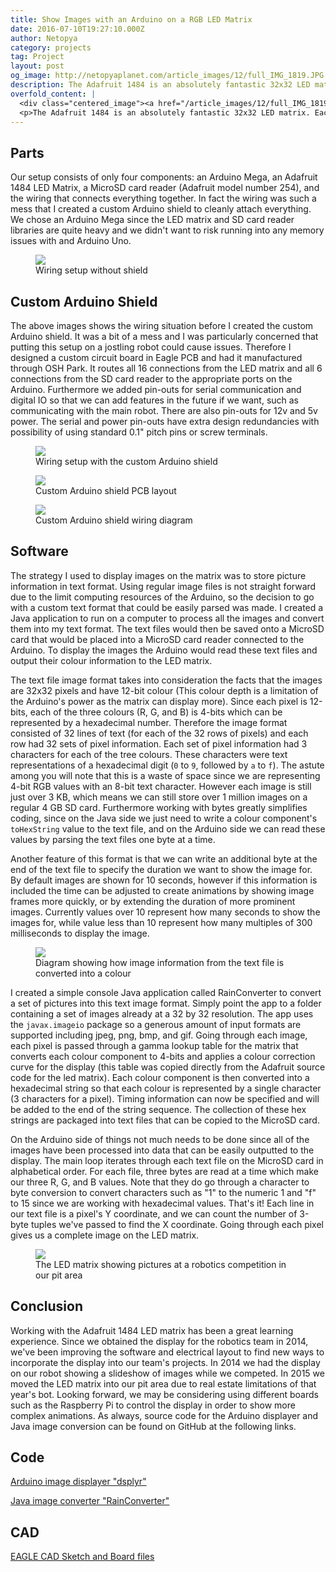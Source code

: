 ```yaml
---
title: Show Images with an Arduino on a RGB LED Matrix
date: 2016-07-10T19:27:10.000Z
author: Netopya
category: projects
tag: Project
layout: post
og_image: http://netopyaplanet.com/article_images/12/full_IMG_1819.JPG
description: The Adafruit 1484 is an absolutely fantastic 32x32 LED matrix. Each one of the 1024 LEDs is an individually controllable RGB LED that allow us to display beautiful pixel art. First Robotics Competition team number 296, The Northern Knights, obtained this display to spruce up our robots. As a mentor on this team, I worked with students in order to develop a system with an Arduino to read images off a MicroSD card and display them on the LED matrix. Join us to learn the system inside out.
overfold_content: |
  <div class="centered_image"><a href="/article_images/12/full_IMG_1819.jpg"><img src="/article_images/12/lrg_IMG_1819.jpg" class="img-thumbnail"/></a></div>
  <p>The Adafruit 1484 is an absolutely fantastic 32x32 LED matrix. Each one of the 1024 LEDs is an individually controllable RGB LED that allow us to display beautiful pixel art. First Robotics Competition team number 296, The Northern Knights, obtained this display to spruce up our robots. As a mentor on this team, I worked with students in order to develop a system with an Arduino to read images off a MicroSD card and display them on the LED matrix. Join us to learn the system inside out.</p>
---
```


<h2>Parts</h2>
<p>Our setup consists of only four components: an Arduino Mega, an Adafruit 1484 LED Matrix, a MicroSD card reader (Adafruit model number 254), and the wiring that connects everything together. In fact the wiring was such a mess that I created a custom Arduino shield to cleanly attach everything. We chose an Arduino Mega since the LED matrix and SD card reader libraries are quite heavy and we didn't want to risk running into any memory issues with and Arduino Uno.</p>
<figure>
    <a href="/article_images/12/full_IMG_1909.jpg"><img src="/article_images/12/lrg_IMG_1909.jpg" class="img-thumbnail"/></a>
    <figcaption>Wiring setup without shield</figcaption>
</figure>
<h2>Custom Arduino Shield</h2>
<p>The above images shows the wiring situation before I created the custom Arduino shield. It was a bit of a mess and I was particularly concerned that putting this setup on a jostling robot could cause issues. Therefore I designed a custom circuit board in Eagle PCB and had it manufactured through OSH Park. It routes all 16 connections from the LED matrix and all 6 connections from the SD card reader to the appropriate ports on the Arduino. Furthermore we added pin-outs for serial communication and digital IO so that we can add features in the future if we want, such as communicating with the main robot. There are also pin-outs for 12v and 5v power. The serial and power pin-outs have extra design redundancies with possibility of using standard 0.1" pitch pins or screw terminals.</p>
<figure>
    <a href="/article_images/12/full_IMG_1913.jpg"><img src="/article_images/12/lrg_IMG_1913.jpg" class="img-thumbnail"/></a>
    <figcaption>Wiring setup with the custom Arduino shield</figcaption>
</figure>
<div class="row">
    <div class="col-md-6">
        <figure>
            <a href="/article_images/12/diagram.svg"><img src="/article_images/12/diagram.svg" class="img-thumbnail"/></a>
            <figcaption>Custom Arduino shield PCB layout</figcaption>
        </figure>
    </div>
    <div class="col-md-6">
        <figure>
            <a href="/article_images/12/wiringdiagram.svg"><img src="/article_images/12/wiringdiagram.svg" class="img-thumbnail"/></a>
            <figcaption>Custom Arduino shield wiring diagram</figcaption>
        </figure>
    </div>
</div>
<h2>Software</h2>
<p>The strategy I used to display images on the matrix was to store picture information in text format. Using regular image files is not straight forward due to the limit computing resources of the Arduino, so the decision to go with a custom text format that could be easily parsed was made. I created a Java application to run on a computer to process all the images and convert them into my text format. The text files would then be saved onto a MicroSD card that would be placed into a MicroSD card reader connected to the Arduino. To display the images the Arduino would read these text files and output their colour information to the LED matrix.</p>
<p>The text file image format takes into consideration the facts that the images are 32x32 pixels and have 12-bit colour (This colour depth is a limitation of the Arduino's power as the matrix can display more). Since each pixel is 12-bits, each of the three colours (R, G, and B) is 4-bits which can be represented by a hexadecimal number. Therefore the image format consisted of 32 lines of text (for each of the 32 rows of pixels) and each row had 32 sets of pixel information. Each set of pixel information had 3 characters for each of the tree colours. These characters were text representations of a hexadecimal digit (<code>0</code> to <code>9</code>, followed by <code>a</code> to <code>f</code>). The astute among you will note that this is a waste of space since we are representing 4-bit RGB values with an 8-bit text character.  However each image is still just over 3 KB, which means we can still store over 1 million images on a regular 4 GB SD card. Furthermore working with bytes greatly simplifies coding, since on the Java side we just need to write a colour component's <code>toHexString</code> value to the text file, and on the Arduino side we can read these values by parsing the text files one byte at a time.</p>
<p>Another feature of this format is that we can write an additional byte at the end of the text file to specify the duration we want to show the image for. By default images are shown for 10 seconds, however if this information is included the time can be adjusted to create animations by showing image frames more quickly, or by extending the duration of more prominent images. Currently values over 10 represent how many seconds to show the images for, while value less than 10 represent how many multiples of 300 milliseconds to display the image.</p>
<figure>
    <a href="/article_images/12/full_Picture2.png"><img src="/article_images/12/lrg_Picture2_1.jpg" class="img-thumbnail"/></a>
    <figcaption>Diagram showing how image information from the text file is converted into a colour</figcaption>
</figure>
<p>I created a simple console Java application called RainConverter to convert a set of pictures into this text image format. Simply point the app to a folder containing a set of images already at a 32 by 32 resolution. The app uses the <code>javax.imageio</code> package so a generous amount of input formats are supported including jpeg, png, bmp, and gif. Going through each image, each pixel is passed through a gamma lookup table for the matrix that converts each colour component to 4-bits and applies a colour correction curve for the display (this table was copied directly from the Adafruit source code for the led matrix). Each colour component is then converted into a hexadecimal string so that each colour is represented by a single character (3 characters for a pixel). Timing information can now be specified and will be added to the end of the string sequence. The collection of these hex strings are packaged into text files that can be copied to the MicroSD card.</p>
<p>On the Arduino side of things not much needs to be done since all of the images have been processed into data that can be easily outputted to the display. The main loop iterates through each text file on the MicroSD card in alphabetical order. For each file, three bytes are read at a time which make our three R, G, and B values. Note that they do go through a character to byte conversion to convert characters such as "1" to the numeric 1 and "f" to 15 since we are working with hexadecimal values. That's it! Each line in our text file is a pixel's Y coordinate, and we can count the number of 3-byte tuples we've passed to find the X coordinate. Going through each pixel gives us a complete image on the LED matrix.</p>
<figure>
    <a href="/article_images/12/full_IMG_1922.jpg"><img src="/article_images/12/lrg_IMG_1922.jpg" class="img-thumbnail"/></a>
    <figcaption>The LED matrix showing pictures at a robotics competition in our pit area</figcaption>
</figure>
<h2>Conclusion</h2>
<p>Working with the Adafruit 1484 LED matrix has been a great learning experience. Since we obtained the display for the robotics team in 2014, we've been improving the software and electrical layout to find new ways to incorporate the display into our team's projects. In 2014 we had the display on our robot showing a slideshow of images while we competed. In 2015 we moved the LED matrix into our pit area due to real estate limitations of that year's bot. Looking forward, we may be considering using different boards such as the Raspberry Pi to control the display in order to show more complex animations. As always, source code for the Arduino displayer and Java image conversion can be found on GitHub at the following links.</p>
<h2>Code</h2>
<p><a href="https://github.com/Netopya/dsplyr">Arduino image displayer "dsplyr" <span class="glyphicon glyphicon-new-window" aria-hidden="true"></span></a></p>
<p><a href="https://github.com/Netopya/RainConverter">Java image converter "RainConverter" <span class="glyphicon glyphicon-new-window" aria-hidden="true"></span></a></p>
<h2>CAD</h2>
<p><a href="http://netopyaplanet.com/article_code/FRC296LEDmatrix2.zip">EAGLE CAD Sketch and Board files <span class="glyphicon glyphicon-download" aria-hidden="true"></span></a></p>